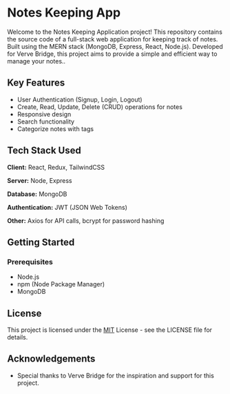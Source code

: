 # Notes Keeping App

Welcome to the Notes Keeping Application project! This repository contains the source code of a full-stack web application for keeping track of notes. Built using the MERN stack (MongoDB, Express, React, Node.js). Developed for Verve Bridge, this project aims to provide a simple and efficient way to manage your notes..


## Key Features

- User Authentication (Signup, Login, Logout)
- Create, Read, Update, Delete (CRUD) operations for notes
- Responsive design
- Search functionality
- Categorize notes with tags


## Tech Stack Used

**Client:** React, Redux, TailwindCSS

**Server:** Node, Express

**Database:** MongoDB

**Authentication:** JWT (JSON Web Tokens)

**Other:** Axios for API calls, bcrypt for password hashing

## Getting Started

### Prerequisites

- Node.js
- npm (Node Package Manager)
- MongoDB
    
## License

This project is licensed under the 
[MIT](https://choosealicense.com/licenses/mit/)
License - see the LICENSE file for details.
## Acknowledgements

- Special thanks to Verve Bridge for the inspiration and support for this project.
